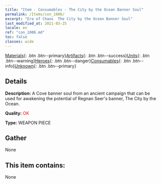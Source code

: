 ```yaml
---
title: "Item - Consumables - The City by the Ocean Banner Soul"
permalink: /Items/con_1006/
excerpt: "Era of Chaos  The City by the Ocean Banner Soul"
last_modified_at: 2021-03-25
locale: en
ref: "con_1006.md"
toc: false
classes: wide
---
```

 [Materials](/Items/){: .btn .btn--primary}[Artifacts](/Items/Artifacts/){: .btn .btn--success}[Units](/Items/Units/){: .btn .btn--warning}[Heroes](/Items/Heroes/){: .btn .btn--danger}[Consumables](/Items/Consumables/){: .btn .btn--info}[Unknown](/Items/Unknown/){: .btn .btn--primary}

## Details
 **Description:** A Cove banner soul from an ancient campaign that can be used for awakening the potential of Regnan Seer's banner, The City by the Ocean.

 **Quality:** <span style="color: #FF0000">OK</span>

 **Type:** WEAPON PIECE

## Gather

  None

## This item contains:

  None

